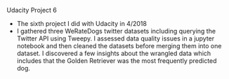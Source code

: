  Udacity Project 6
 
 - The sixth project I did with Udacity in 4/2018
  - I gathered three WeRateDogs twitter datasets including querying the Twitter API using Tweepy. I assessed data quality issues in a jupyter notebook and then cleaned the datasets before merging them into one dataset. I discovered a few insights about the wrangled data which includes that the Golden Retriever was the most frequently predicted dog.
